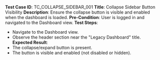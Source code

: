 **Test Case ID**: TC_COLLAPSE_SIDEBAR_001
**Title**: Collapse Sidebar Button Visibility
**Description**: Ensure the collapse button is visible and enabled when the dashboard is loaded.
**Pre-Condition**: User is logged in and navigated to the Dashboard view.
**Test Steps**:
  * Navigate to the Dashboard view.
  * Observe the header section near the "Legacy Dashboard" title.
**Expected Result**:
  * The collapse/expand button is present.
  * The button is visible and enabled (not disabled or hidden).